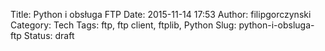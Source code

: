 Title: Python i obsługa FTP
Date: 2015-11-14 17:53
Author: filipgorczynski
Category: Tech
Tags: ftp, ftp client, ftplib, Python
Slug: python-i-obsluga-ftp
Status: draft


